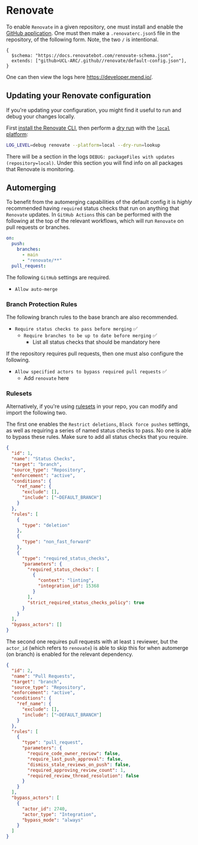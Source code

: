 # Renovate

To enable `Renovate` in a given repository, one must install and enable the
[GitHub application](https://github.com/apps/renovate). One must then make a
`.renovaterc.json5` file in the repository, of the following form. Note, the two
`/` is intentional.

```json5
{
  $schema: "https://docs.renovatebot.com/renovate-schema.json",
  extends: ["github>UCL-ARC/.github//renovate/default-config.json"],
}
```

One can then view the logs here <https://developer.mend.io/>.

## Updating your Renovate configuration

If you're updating your configuration, you might find it useful to run and debug
your changes locally.

First
[install the Renovate CLI](https://docs.renovatebot.com/examples/self-hosting/),
then perform a
[dry run](https://docs.renovatebot.com/self-hosted-configuration/#dryrun) with
the [`local` platform](https://docs.renovatebot.com/modules/platform/local/):

```sh
LOG_LEVEL=debug renovate --platform=local --dry-run=lookup
```

There will be a section in the logs
`DEBUG: packageFiles with updates (repository=local)`. Under this section you
will find info on all packages that Renovate is monitoring.

## Automerging

To benefit from the automerging capabilities of the default config it is
_highly_ recommended having `required` status checks that run on anything that
`Renovate` updates. In `GitHub Actions` this can be performed with the following
at the top of the relevant workflows, which will run `Renovate` on pull requests
or branches.

```yaml
on:
  push:
    branches:
      - main
      - "renovate/**"
  pull_request:
```

The following `GitHub` settings are required.

- `Allow auto-merge`

### Branch Protection Rules

The following branch rules to the base branch are also recommended.

- `Require status checks to pass before merging` ✅
  - `Require branches to be up to date before merging` ✅
    - List all status checks that should be mandatory here

If the repository requires pull requests, then one must also configure the
following.

- `Allow specified actors to bypass required pull requests` ✅
  - Add `renovate` here

### Rulesets

Alternatively, if you're using
[rulesets](https://docs.github.com/en/repositories/configuring-branches-and-merges-in-your-repository/managing-rulesets/about-rulesets)
in your repo, you can modify and import the following two.

The first one enables the `Restrict deletions`, `Block force pushes` settings,
as well as requiring a series of named status checks to pass. No one is able to
bypass these rules. Make sure to add all status checks that you require.

```json
{
  "id": 1,
  "name": "Status Checks",
  "target": "branch",
  "source_type": "Repository",
  "enforcement": "active",
  "conditions": {
    "ref_name": {
      "exclude": [],
      "include": ["~DEFAULT_BRANCH"]
    }
  },
  "rules": [
    {
      "type": "deletion"
    },
    {
      "type": "non_fast_forward"
    },
    {
      "type": "required_status_checks",
      "parameters": {
        "required_status_checks": [
          {
            "context": "linting",
            "integration_id": 15368
          }
        ],
        "strict_required_status_checks_policy": true
      }
    }
  ],
  "bypass_actors": []
}
```

The second one requires pull requests with at least `1` reviewer, but the
`actor_id` (which refers to `renovate`) is able to skip this for when automerge
(on branch) is enabled for the relevant dependency.

```json
{
  "id": 2,
  "name": "Pull Requests",
  "target": "branch",
  "source_type": "Repository",
  "enforcement": "active",
  "conditions": {
    "ref_name": {
      "exclude": [],
      "include": ["~DEFAULT_BRANCH"]
    }
  },
  "rules": [
    {
      "type": "pull_request",
      "parameters": {
        "require_code_owner_review": false,
        "require_last_push_approval": false,
        "dismiss_stale_reviews_on_push": false,
        "required_approving_review_count": 1,
        "required_review_thread_resolution": false
      }
    }
  ],
  "bypass_actors": [
    {
      "actor_id": 2740,
      "actor_type": "Integration",
      "bypass_mode": "always"
    }
  ]
}
```

